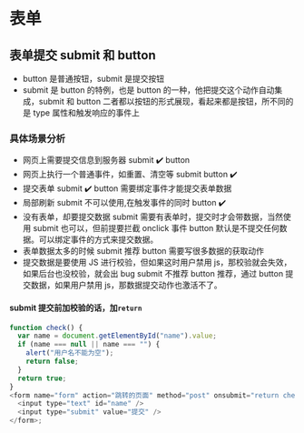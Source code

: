 # 表单

## 表单提交 submit 和 button

- button 是普通按钮，submit 是提交按钮
- submit 是 button 的特例，也是 button 的一种，他把提交这个动作自动集成，submit 和 button 二者都以按钮的形式展现，看起来都是按钮，所不同的是 type 属性和触发响应的事件上

### 具体场景分析

- 网页上需要提交信息到服务器 submit ✔️ button
- 网页上执行一个普通事件，如重置、清空等 submit button ✔️
- 提交表单 submit ✔️ button 需要绑定事件才能提交表单数据
- 局部刷新 submit 不可以使用,在触发事件的同时 button ✔️
- 没有表单，却要提交数据 submit 需要有表单时，提交时才会带数据，当然使用 submit 也可以，但前提要拦截 onclick 事件 button 默认是不提交任何数据。可以绑定事件的方式来提交数据。
- 表单数据太多的时候 submit 推荐 button 需要写很多数据的获取动作
- 提交数据是要使用 JS 进行校验，但如果这时用户禁用 js，那校验就会失效，如果后台也没校验，就会出 bug submit 不推荐 button 推荐，通过 button 提交数据，如果用户禁用 js，那数据提交动作也激活不了。

#### submit 提交前加校验的话，加`return`

```js
function check() {
  var name = document.getElementById("name").value;
  if (name === null || name === "") {
    alert("用户名不能为空");
    return false;
  }
  return true;
}
<form name="form" action="跳转的页面" method="post" onsubmit="return check()">
  <input type="text" id="name" />
  <input type="submit" value="提交" />
</form>;
```
